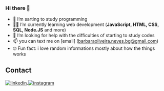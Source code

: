 ### Hi there 👋

- 🌱 I’m sarting to study programming
- 👩‍💻 I’m currently learning web development (**JavaScript, HTML, CSS, SQL, Node.JS**
and more)
- 🤔 I’m looking for help with the difficulties of starting to study codes 
- 📫 you can text me on [email] (barbaraoliveira.neves.bg@gmail.com)
- 🤓 Fun fact: i love random informations mostly about how the things works

## Contact

<a href="https://www.linkedin.com/in/b%C3%A1rbara-neves-68b97b274/" target="_blank">
  <img align="center" src="https://img.shields.io/badge/-Barbara Neves-05122A?style=flat&logo=linkedin" alt="linkedin"/>
</a>
<a href="https://www.instagram.com/barbaraneves_37/" target="_blank">
 <img align="center" src="https://img.shields.io/badge/-@barbaraneves_37-05122A?style=flat&logo=instagram" alt="instagram"/>
</a>

